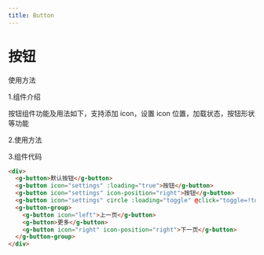 ```yaml
---
title: Button
---
```


# 按钮

使用方法

1.组件介绍

按钮组件功能及用法如下，支持添加 icon，设置 icon 位置，加载状态，按钮形状等功能

2.使用方法
<ClientOnly>
<button-demos></button-demos>
</ClientOnly>

3.组件代码

```HTML
<div>
  <g-button>默认按钮</g-button>
  <g-button icon="settings" :loading="true">按钮</g-button>
  <g-button icon="settings" icon-position="right">按钮</g-button>
  <g-button icon="settings" circle :loading="toggle" @click="toggle=!toggle"></g-button>
  <g-button-group>
    <g-button icon="left">上一页</g-button>
    <g-button>更多</g-button>
    <g-button icon="right" icon-position="right">下一页</g-button>
  </g-button-group>
</div>
```
